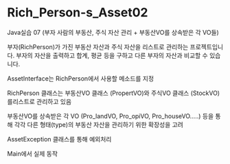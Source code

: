 # Rich_Person-s_Asset02
Java실습 07 (부자 사람의 부동산, 주식 자산 관리 + 부동산VO를 상속받은 각 VO들)

부자(RichPerson)가 가진 부동산 자산과 주식 자산을 리스트로 관리하는 프로젝트입니다.
부자의 자산을 출력하고 합계, 평균 등을 구하고 다른 부자의 자산과 비교할 수 있습니다.

AssetInterface는 RichPerson에서 사용할 메소드를 지정

RichPerson 클래스는 부동산VO 클래스 (PropertVO)와 
주식VO 클래스 (StockVO)를리스트로 관리하고 있음

부동산VO를 상속받은 각 VO (Pro_landVO, Pro_opiVO, Pro_houseVO.....) 등을
통해 각각 다른 형태(type)의 부동산 자산을 관리하기 위한 확장성을 고려

AssetException 클래스를 통해 예외처리

Main에서 실제 동작
